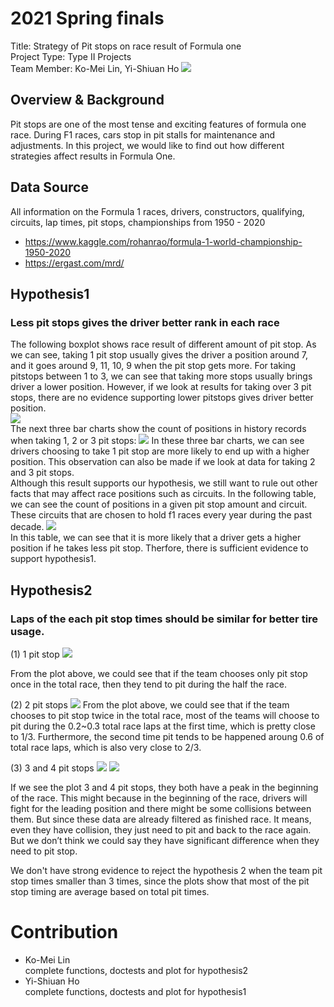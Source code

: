 # 2021 Spring finals
Title: Strategy of Pit stops on race result of Formula one
<br>
Project Type: Type II Projects <br>
Team Member: Ko-Mei Lin, Yi-Shiuan Ho
![](https://i.imgur.com/NQQ9SNx.jpg)

## Overview & Background
Pit stops are one of the most tense and exciting features of formula one race. During F1 races, cars stop in pit stalls for maintenance and adjustments. In this project, we would like to find out how different strategies affect results in Formula One. 

## Data Source
All information on the Formula 1 races, drivers, constructors, qualifying, circuits, lap times, pit stops, championships from 1950 - 2020
* https://www.kaggle.com/rohanrao/formula-1-world-championship-1950-2020
* https://ergast.com/mrd/

## Hypothesis1
### Less pit stops gives the driver better rank in each race
The following boxplot shows race result of different amount of pit stop. As we can see, taking 1 pit stop usually gives the driver a position around 7, and it goes around 9, 11, 10, 9 when the pit stop gets more. For taking pitstops between 1 to 3, we can see that taking more stops usually brings driver a lower position. However, if we look at results for taking over 3 pit stops, there are no evidence supporting lower pitstops gives driver better position.<br>
![](https://i.imgur.com/3y3dbGK.png)<br>
The next three bar charts show the count of positions in history records when taking 1, 2 or 3 pit stops:
![](https://i.imgur.com/qMNwRYD.png)
In these three bar charts, we can see drivers choosing to take 1 pit stop are more likely to end up with a higher position. This observation can also be made if we look at data for taking 2 and 3 pit stops.
<br> 
Although this result supports our hypothesis, we still want to rule out other facts that may affect race positions such as circuits. In the following table, we can see the count of positions in a given pit stop amount and circuit. These circuits that are chosen to hold f1 races every year during the past decade.
![](https://i.imgur.com/Z3jyBY8.png)<br>
In this table, we can see that it is more likely that a driver gets a higher position if he takes less pit stop. Therfore, there is sufficient evidence to support hypothesis1.

## Hypothesis2
### Laps of the each pit stop times should be similar for better tire usage.
(1) 1 pit stop
![](https://i.imgur.com/tVylgvX.png)

From the plot above, we could see that if the team chooses only pit stop once in the total race, then they tend to pit during the half the race. 

(2) 2 pit stops
![](https://i.imgur.com/60EDwaN.png)
From the plot above, we could see that if the team chooses to pit stop twice in the total race, most of the teams will choose to pit during the 0.2~0.3 total race laps at the first time, which is pretty close to 1/3. Furthermore, the second time pit tends to be happened aroung 0.6 of total race laps, which is also very close to 2/3.

(3) 3 and 4 pit stops
![](https://i.imgur.com/Eyi7nFY.png)
![](https://i.imgur.com/nyP031l.png)

If we see the plot 3 and 4 pit stops, they both have a peak in the beginning of the race. This might because in the beginning of the race, drivers will fight for the leading position and there might be some collisions between them. But since these data are already filtered as finished race. It means, even they have collision, they just need to pit and back to the race again. But we don’t think we could say they have significant difference when they need to pit stop. 

We don't have strong evidence to reject the hypothesis 2 when the team pit stop times smaller than 3 times, since the plots show that most of the pit stop timing are average based on total pit times.
# Contribution
* Ko-Mei Lin<br>
complete functions, doctests and plot for hypothesis2
* Yi-Shiuan Ho<br>
complete functions, doctests and plot for hypothesis1